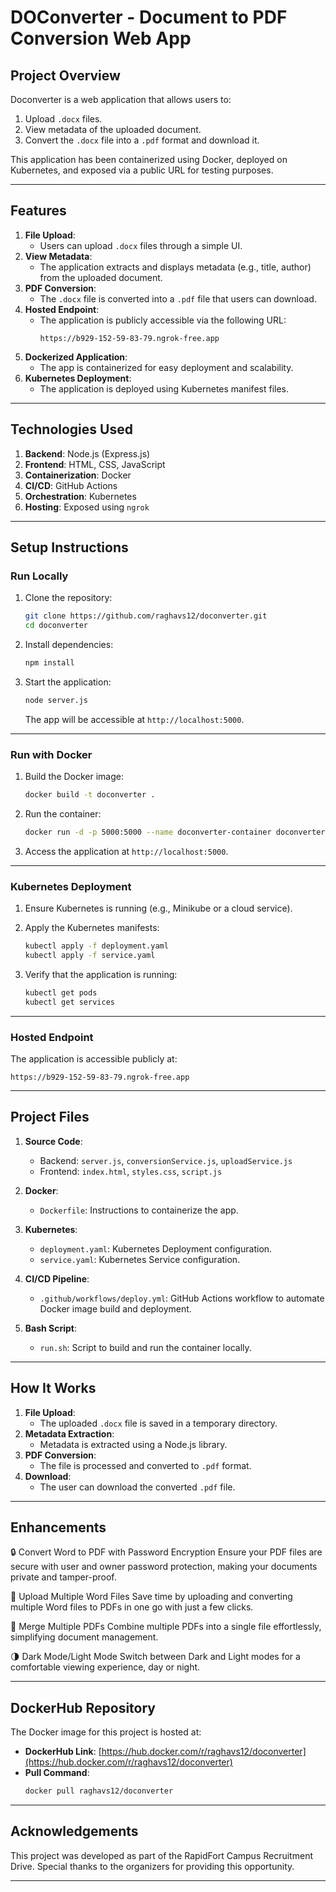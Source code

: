 
# **DOConverter - Document to PDF Conversion Web App**

## **Project Overview**
Doconverter is a web application that allows users to:
1. Upload `.docx` files.
2. View metadata of the uploaded document.
3. Convert the `.docx` file into a `.pdf` format and download it.

This application has been containerized using Docker, deployed on Kubernetes, and exposed via a public URL for testing purposes.

---

## **Features**
1. **File Upload**:
   - Users can upload `.docx` files through a simple UI.
2. **View Metadata**:
   - The application extracts and displays metadata (e.g., title, author) from the uploaded document.
3. **PDF Conversion**:
   - The `.docx` file is converted into a `.pdf` file that users can download.
4. **Hosted Endpoint**:
   - The application is publicly accessible via the following URL:
     ```
     https://b929-152-59-83-79.ngrok-free.app
     ```
5. **Dockerized Application**:
   - The app is containerized for easy deployment and scalability.
6. **Kubernetes Deployment**:
   - The application is deployed using Kubernetes manifest files.

---

## **Technologies Used**
1. **Backend**: Node.js (Express.js)
2. **Frontend**: HTML, CSS, JavaScript
3. **Containerization**: Docker
4. **CI/CD**: GitHub Actions
5. **Orchestration**: Kubernetes
6. **Hosting**: Exposed using `ngrok`

---

## **Setup Instructions**

### **Run Locally**
1. Clone the repository:
   ```bash
   git clone https://github.com/raghavs12/doconverter.git
   cd doconverter
   ```

2. Install dependencies:
   ```bash
   npm install
   ```

3. Start the application:
   ```bash
   node server.js
   ```
   The app will be accessible at `http://localhost:5000`.

---

### **Run with Docker**
1. Build the Docker image:
   ```bash
   docker build -t doconverter .
   ```

2. Run the container:
   ```bash
   docker run -d -p 5000:5000 --name doconverter-container doconverter
   ```

3. Access the application at `http://localhost:5000`.

---

### **Kubernetes Deployment**
1. Ensure Kubernetes is running (e.g., Minikube or a cloud service).
2. Apply the Kubernetes manifests:
   ```bash
   kubectl apply -f deployment.yaml
   kubectl apply -f service.yaml
   ```

3. Verify that the application is running:
   ```bash
   kubectl get pods
   kubectl get services
   ```

---

### **Hosted Endpoint**
The application is accessible publicly at:
```
https://b929-152-59-83-79.ngrok-free.app
```

---

## **Project Files**
1. **Source Code**:
   - Backend: `server.js`, `conversionService.js`, `uploadService.js`
   - Frontend: `index.html`, `styles.css`, `script.js`

2. **Docker**:
   - `Dockerfile`: Instructions to containerize the app.

3. **Kubernetes**:
   - `deployment.yaml`: Kubernetes Deployment configuration.
   - `service.yaml`: Kubernetes Service configuration.

4. **CI/CD Pipeline**:
   - `.github/workflows/deploy.yml`: GitHub Actions workflow to automate Docker image build and deployment.

5. **Bash Script**:
   - `run.sh`: Script to build and run the container locally.

---

## **How It Works**
1. **File Upload**:
   - The uploaded `.docx` file is saved in a temporary directory.
2. **Metadata Extraction**:
   - Metadata is extracted using a Node.js library.
3. **PDF Conversion**:
   - The file is processed and converted to `.pdf` format.
4. **Download**:
   - The user can download the converted `.pdf` file.

---

## **Enhancements**
🔒 Convert Word to PDF with Password Encryption
Ensure your PDF files are secure with user and owner password protection, making your documents private and tamper-proof.

📂 Upload Multiple Word Files
Save time by uploading and converting multiple Word files to PDFs in one go with just a few clicks.

🔗 Merge Multiple PDFs
Combine multiple PDFs into a single file effortlessly, simplifying document management.

🌗 Dark Mode/Light Mode
Switch between Dark and Light modes for a comfortable viewing experience, day or night.


---

## **DockerHub Repository**
The Docker image for this project is hosted at:
- **DockerHub Link**: [https://hub.docker.com/r/raghavs12/doconverter](https://hub.docker.com/r/raghavs12/doconverter)
- **Pull Command**:
  ```bash
  docker pull raghavs12/doconverter
  ```

---

## **Acknowledgements**
This project was developed as part of the RapidFort Campus Recruitment Drive. Special thanks to the organizers for providing this opportunity.

---
